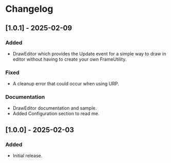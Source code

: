 # Changelog
## [1.0.1] - 2025-02-09
### Added
* DrawEditor which provides the Update event for a simple way to draw in editor without having to create your own FrameUtility.

### Fixed
* A cleanup error that could occur when using URP.

### Documentation
* DrawEditor documentation and sample.
* Added Configuration section to read me.

## [1.0.0] - 2025-02-03
### Added
* Initial release.